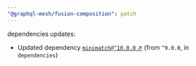 ```yaml
---
"@graphql-mesh/fusion-composition": patch
---
```

dependencies updates:
  - Updated dependency [`minimatch@^10.0.0` ↗︎](https://www.npmjs.com/package/minimatch/v/10.0.0) (from `^9.0.0`, in `dependencies`)

